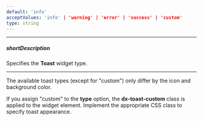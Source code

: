 ```yaml
---
default: 'info'
acceptValues: 'info' | 'warning' | 'error' | 'success' | 'custom'
type: string
---
```

---
##### shortDescription
Specifies the **Toast** widget type.

---
The available toast types (except for "custom") only differ by the icon and background color.

If you assign "custom" to the **type** option, the **dx-toast-custom** class is applied to the widget element. Implement the appropriate CSS class to specify toast appearance.